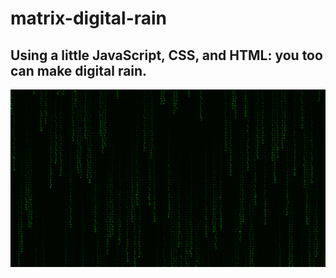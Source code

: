 # matrix-digital-rain
## Using a little JavaScript, CSS, and HTML: you too can make digital rain. 
<img src="matrix-animation.PNG" />
